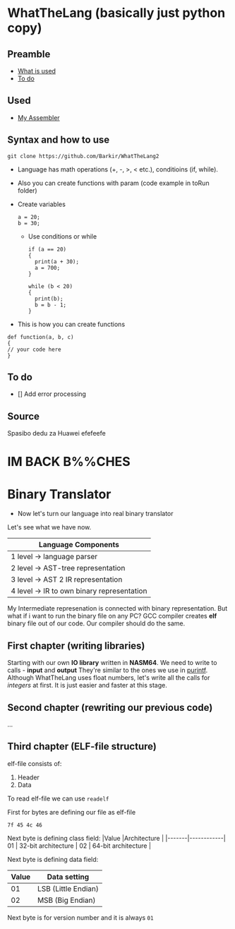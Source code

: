 # WhatTheLang (basically just python copy)

## Preamble
- [What is used](#used)
- [To do](#to-do)

## Used
- [My Assembler](https://github.com/Barkir/Compiler)

## Syntax and how to use
```
git clone https://github.com/Barkir/WhatTheLang2
```
- Language has math operations (+, -, >, < etc.), conditioins (if, while).
- Also you can create functions with param (code example in toRun folder)
- Create variables
  ```
  a = 20;
  b = 30;
  ```
  - Use conditions or while
    ```
    if (a == 20)
    {
      print(a + 30);
      a = 700;
    }

    while (b < 20)
    {
      print(b);
      b = b - 1;
    }
    ```


- This is how you can create functions
```
def function(a, b, c)
{
// your code here
}
```

## To do
- [] Add error processing


## Source
Spasibo dedu za Huawei
efefeefe




# IM BACK B%%CHES


# Binary Translator
- Now let's turn our language into real binary translator


Let's see what we have now.

| Language Components |
|---------------------|
| 1 level -> language parser |
| 2 level -> AST-tree representation |
| 3 level -> AST 2 IR representation |
| 4 level -> IR to own binary representation|

My Intermediate represenation is connected with binary representation.
But what if i want to run the binary file on any PC?
GCC compiler creates **elf** binary file out of our code.
Our compiler should do the same.

## First chapter (writing libraries)
Starting with our own **IO library** written in **NASM64**.
We need to write to calls - **input** and **output**
They're similar to the ones we use in [purintf](https://github.com/Barkir/Purintf). Although WhatTheLang uses float numbers, let's write all the calls for *integers* at first. It is just easier and faster at this stage.


## Second chapter (rewriting our previous code)

...

## Third chapter (ELF-file structure)
elf-file consists of:
1. Header
2. Data

To read elf-file we can use ```readelf```

First for bytes are defining our file as elf-file

```7f 45 4c 46```

Next byte is defining class field:
|Value |Architecture |
|-------|------------|
01 | 32-bit architecture |
02 | 64-bit architecture |

Next byte is defining data field:

|Value |Data setting |
|-------|------------|
01 | LSB (Little Endian) |
02 | MSB (Big Endian) |

Next byte is for version number and it is always ```01```






